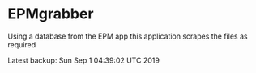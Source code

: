 # EPMgrabber
Using a database from the EPM app this application scrapes the files as required


Latest backup: Sun Sep 1 04:39:02 UTC 2019
